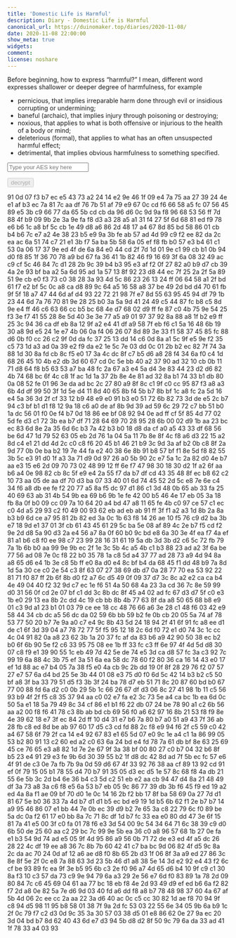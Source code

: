 ```yaml
---
title: 'Domestic Life is Harmful'
description: Diary - Domestic Life is Harmful
canonical_url: https://duinomaker.top/diaries/2020-11-08/
date: 2020-11-08 22:00:00
show_meta: true
widgets:
comment:
license: noshare
---
```


Before beginning, how to express “harmful?” I mean, different word expresses shallower or deeper degree of harmfulness, for example
- pernicious, that implies irreparable harm done through evil or insidious corrupting or undermining;
- baneful (archaic), that implies injury through poisoning or destroying;
- noxious, that applies to what is both offensive or injurious to the health of a body or mind;
- deleterious (formal), that applies to what has an often unsuspected harmful effect;
- detrimental, that implies obvious harmfulness to something specified.

<script async src="https://server.duinomaker.top/blog/assets/crypto-js.min.js" defer></script>
<script src="https://server.duinomaker.top/blog/assets/decrypt.js" defer></script>
<div class="field has-addons">
<p class="control has-icons-left">
    <input id="password" class="input" type="password" maxlength="16" placeholder="Type your AES key here" digest="20719c3c2a25330931acdc2f908bad81e7e9162006248ae7bd05c355813a8b06">
    <span class="icon is-small is-left">
        <i id="input-bar-icon" class="fas fa-lock"></i>
    </span>
</p>
<p class="control">
    <button id="decrypt" class="button" onclick="decryptAll()" disabled>decrypt</button>
</p>
</div>

<span class="encrypted" iv="cRm1iUE3cxbfM6Xi">91 0d 07 f3 b7 ec e5 43 73 a2 24 14 e2 9e 46 1f 09 e4 7a 75 aa 27 39 24 4e e1 af b3 ec 7a 81 7c aa df 76 7b 51 af 79 e9 67 0c cd f6 66 58 a5 fc 07 56 45 89 e5 3b c9 66 77 da 65 5b cd cb da 96 d6 0c 9d 9a f8 96 68 53 56 ff 7d 88 4f b9 09 9b 2e 3a 9e fa f8 d3 a3 28 a5 a1 31 f4 27 5f 6d 68 81 ed f9 78 e6 b6 1c a8 bf 5c cb 1e 49 d8 a6 86 2d 48 17 a4 67 8d 85 bd 58 86 01 cb b4 b6 7c e7 a2 4e 38 23 b5 e9 9a 3b fe ab 57 ad 4d 99 c9 f2 ee 82 da 2c ea ac 6a 51 74 c7 21 e1 3b f7 5a ba 5b 58 6a 05 ef f8 fb b0 57 e3 b4 61 c1 53 0a 06 17 37 9e ed 4f de 6a 84 e0 44 cd 2f 7d 1d 01 9e c1 99 cb b1 0b 94 d0 f8 85 1f 36 70 78 a9 bd 67 fa 36 41 1b 82 46 f9 16 69 3f 6a 08 32 49 ac c9 cf 5c 46 84 7c d1 28 2b 9c 39 b4 b3 95 e3 af f2 0f 27 82 a0 b9 d7 cb 39 4a 2e 93 bf ba a2 5a 6d 95 ad 1a 57 13 8f 92 23 d8 44 ec 7f 25 2a 2f 5a 89 51 9e cb e0 f3 73 c0 38 28 3a 93 4d 5c 86 23 26 13 24 ff 06 64 58 a1 2f bd 61 f7 e2 bf 5c 0c a8 ca d8 89 9c 64 a5 16 58 a8 37 be 49 2d bd d4 70 61 fb 9f 5f 18 a7 47 44 6d af d4 93 22 72 21 98 7f e7 8d 55 63 95 45 94 df 79 1b 23 44 6d 7a 76 70 81 9e 28 25 b0 3a 5a 9d 41 24 49 c5 44 87 fc b8 c5 8d 9e e4 ff 46 c6 63 66 cc b5 bc 68 4e d7 68 02 d9 ff fe 87 c0 4b 75 9e 54 25 f3 3e f7 41 55 28 8e 5d 40 3e 3e 77 a5 a9 01 97 37 92 8a 88 a8 1f b2 e9 ff 25 3c 94 36 ca df eb 8a 12 9f a2 e4 41 df a9 58 7f eb f6 c1 5a 16 48 6b 19 30 a8 9d e5 24 1e e7 4b 06 0a f4 06 26 07 8d 89 3e 33 f1 58 37 45 85 fc 88 d6 0b f0 cc 26 c2 9f 0d da fc 37 25 13 dd 14 c6 0d 8a a1 5c 9f e5 9e f2 35 c5 73 1d a3 ad 0a 39 e2 f9 da e2 1e 5c 7e 03 dd 0c 01 2b b2 ec 82 7f 74 3a 88 1d 30 8a fd cb 8c f5 e0 17 3a 4c dc 8f c7 b5 d6 a8 28 f4 34 6a f0 c4 1d 68 26 45 10 4b e2 db 3d 60 67 cd 0c 5e bb 40 a2 37 90 ad 32 10 cb 0b 11 71 d8 64 f8 b5 63 53 a7 ba 48 fc 2a 67 a3 e4 5a d4 3e 83 44 23 d2 d6 82 4b 74 68 bc 6f 4c c8 1f ac 1d 1a 37 2b 8e 4e 81 ad 32 8a b1 74 33 b1 db 80 0a 08 52 fe 01 96 3e da ad bc 2c 27 80 a9 8f 8c c1 9f c0 cc 95 87 f3 a8 a3 6b 4d df 99 50 3f 1d 5e d4 11 8d 40 65 8b f4 5b b7 8b bf 1c a8 fc 2a 5d 16 e4 5a 36 3d 2f cf 33 12 b9 48 e9 e0 91 b3 e0 51 72 6b 82 73 3d de e5 2c b7 94 c3 bf b1 d1 f8 12 9a 18 c6 a0 de af 8b 9d 39 ad 59 6c 29 72 c7 bb 51 b0 1a dc 56 01 f0 0e f4 b7 0d 18 86 ee bf 08 92 94 0e ad ff cf 5f 85 4d 77 02 5d fe d3 c1 72 3b ea b7 df 71 28 64 69 70 28 95 28 6b 00 02 d9 1b aa 23 bc ec 83 6d 8e 2a 35 6d 6c b3 7a 42 b3 b0 18 d8 da cf a0 a5 43 33 df 68 56 be 6d 47 1d 79 52 63 05 eb 2d 76 1a 04 5a 11 7b 8e 8f 4c f8 a6 d3 22 15 a2 8d c4 e1 21 dd 4d 2c c0 c8 f6 20 45 b1 46 21 b9 3c 9d 3a af b2 0b c8 8f 2a 9d 77 0b 0e ba b2 19 7e 44 fa e2 40 38 6e 8b 91 b8 57 bf f1 8e 5d f8 82 55 3b 5c e3 91 d0 1f a3 3a 71 d9 0d 97 26 a0 5b 90 2c e7 5a 1c 2a 82 d0 4e b7 aa e3 15 e6 2d 09 70 73 02 48 99 12 ff 6e f7 47 98 30 18 30 d2 1f a2 6f aa b6 a4 0e 98 82 cb 8c 5f e9 e4 2a 55 f7 da b7 df cd 43 35 48 8f ec b8 62 c2 10 73 aa 05 de aa df 70 d3 ba 07 33 40 01 6d 74 45 52 2d 5c e8 7e 6e c4 34 f6 a8 db ee fe f2 20 77 a5 8a f5 dc 97 d1 86 c1 3d 48 0b 65 ab 33 fa 25 40 69 63 ab 31 4b 54 9b ea 69 b6 9b 1e fe 42 00 b5 46 4e 17 eb 05 3a 18 fb 8a 0f b0 09 cc 09 7a 10 64 20 a4 bd 47 a8 11 65 fe 4b c0 97 ce 57 c1 ec c0 4d a5 29 93 c2 f0 49 00 93 62 eb ad eb ab 91 ff 3f f1 a2 a3 1d 8b 2a 8a b3 b9 6d ce a7 95 81 2b 82 ed 3a 0c 1b 63 f8 14 26 ae 10 f5 76 c9 d2 ba 3b e7 18 9d e1 37 01 3f cb 61 43 45 61 29 5c ba 5e 08 af 89 4c 2e b7 f5 cd f2 9e 2d d8 5a 90 d3 2a e4 56 a7 8a 0f 60 b0 9c bd e8 6a 30 3e 4f ea f7 4a ef 81 a1 b6 c8 f0 ee 98 c7 23 99 28 16 31 61 19 5a db 3d 3b d2 c6 5c 72 fb 79 7a 1b 6b b0 aa 99 9e 9b ec 2f 1e 3c 5b 4c a5 4b c1 b3 88 23 ad a2 3f 6a be 77 56 ad 08 7e 0c f8 22 b0 35 78 1a c8 5d a4 37 77 ad 28 73 a9 4d 94 8a a8 65 d6 e4 1b 3e c8 5b ff e0 8a d0 e4 8c bf b4 da 68 45 f1 dd 48 b9 7a 8d 1d 5a 30 ce c0 2e 54 c3 8f 63 07 27 38 69 db d7 0a 28 77 70 ea 53 92 22 81 71 f0 87 ff 2b 6f 8b d0 f2 a7 6c d5 49 0f 09 37 d7 3c 8c a2 e2 ca ca b4 4e 49 04 40 f2 32 9d c7 ec 1e f6 51 4a 50 68 4a 23 3a cd 36 7c 8e 59 99 d0 31 56 0f cd 2e 07 bf c1 dd 3c 8b dc 8f 45 a4 02 ad fc 67 d3 d7 5f c0 e3 1b e0 29 13 ea 8b 2c dd 4c 19 cb bb 8b 4b 77 63 8f da a8 50 65 68 b8 e9 01 c3 9d a1 23 b1 01 03 79 ce ee 18 cc 48 76 66 a6 3e 28 c1 48 f6 03 42 e9 58 44 34 cb dc a5 56 dc da 02 59 6b bb 59 b2 fe 0b cb 20 05 5a 74 af 78 53 77 50 20 b7 7e 9a a0 c7 e4 9c 8b 43 5d 24 18 94 2f 41 6f 91 fc a8 ee d1 de c1 6f 3d 39 04 a7 78 72 77 5f f5 95 12 18 2c 6d f0 72 e1 d0 74 3c 1c cc 4c 04 91 82 0a a8 23 62 3b 1a 20 37 fc af da 83 b6 a9 42 90 50 38 ec b2 b0 6f 6b 90 5e f2 c6 33 95 75 08 ee 1b ff 33 fc c3 ff 6e 97 4f 4d 5d d8 30 07 c8 f9 e1 39 90 55 1c eb 49 7d 42 5e de 74 e5 3d ca d8 57 fc 3a c3 92 7c 99 19 6a 88 4c 3b 75 ef 3a 51 6a ea 58 dc 78 60 f2 80 36 ca 16 14 43 e0 17 ef 1d 88 ac e7 b4 05 7a 38 f5 e0 4a cb 9c 2b dd 19 0f 8f 28 29 76 f2 07 57 27 e7 57 6a d4 bd 25 5e 3b 44 01 08 e3 75 d0 f0 6d 5c 42 14 b3 b2 c5 50 bf a8 3f ba 33 79 51 d5 f3 3b 3f 24 ba 78 d7 eb 51 71 8c 20 87 60 bd b0 67 77 00 88 fd 6a d2 c0 0b 29 5b 1c 66 26 67 df d3 06 8c 27 41 98 1b 11 c5 56 93 b9 4f 2f f5 c8 35 37 94 aa c0 02 e7 fa e2 3c 73 5e a4 ca bc 1b ea 6d 0c 50 5a e1 18 5a 79 49 8c 34 cf 86 e1 b1 f6 22 db 07 24 be 78 90 a1 c2 6b 56 aa a2 00 f8 f6 41 78 c3 8b ab bd cb 69 56 f0 a6 62 97 16 8b 21 53 f8 f9 8e 4e 39 62 18 e7 3f ec 84 2d ff 10 d4 31 e7 b6 7a 80 b7 a0 51 a9 43 7f 36 ab 28 fb c8 ed 8d be ab 97 60 17 d5 c3 cd fd 88 2c f8 e9 94 f6 2f c5 59 c0 42 a4 67 58 6f 79 2f ca 14 e4 92 67 83 e1 65 5d 07 e0 9c 1e a4 c1 1a 86 99 05 53 b2 80 91 13 c2 60 ed a2 c0 63 6a 24 bd e4 fd 78 7a 61 db bf 8e 63 25 69 45 ce 76 65 e3 a8 82 1d 7e 2e 67 9f 3a 38 bf 00 80 27 c0 b7 04 32 b6 8f b5 23 e4 91 29 e3 fe 9b 6d 30 39 55 b2 1f d8 dc 42 8d ad 7f 5b ec fc 57 e6 4f 91 de c3 0e 7a fb 7b 9a 0d 59 d6 67 4f 33 92 76 38 aa cf 89 13 92 cd 91 ef 0f 79 15 05 b1 78 55 d4 70 b7 91 35 05 d3 ec d5 1e 57 8c 68 f8 4a db 21 55 6e 5b 3c 2d b4 6e 36 b4 c3 5d c2 51 eb e2 aa cb 94 47 d4 8a 21 48 49 df 3a 73 a8 3a c6 f8 e5 6a 53 b7 eb 05 9c 86 77 39 db 3b f6 45 f9 ed 19 a2 ed 4a 8a f1 ae 09 bf 70 d0 1e 0c 14 16 2b f2 bb 17 8f ba 58 69 0a 27 7d d1 81 67 5e b0 36 33 7a 4d b7 d1 d1 b5 ec bd e9 19 1d b5 6b 62 f1 2e b7 b7 14 a9 95 46 86 07 e1 bb 44 7e 0b ec 39 d9 b2 7e 65 3a c8 22 79 6c f0 89 be 5a dc 0a f2 61 17 e0 bb 8a 7c 71 8c df 1d b7 fc 33 ea e0 80 dd 47 3e 6f 15 81 7a 41 e5 00 3f c0 fa 01 78 f6 e3 3d 54 00 9c 54 34 64 71 6c 38 39 c9 d0 6b 50 de 25 60 aa c2 29 bc 7c 99 9e 5b ea 36 c0 a8 96 57 68 1b 27 0e fa e1 b3 54 9d 74 ad e5 05 9f 4d 95 86 a9 56 0b 71 72 de e3 ed 4f a5 dc 26 28 22 4c df 19 ee a8 36 7c 8b 7b 60 42 41 c7 ba bc 9d 06 82 4f d5 9c 8a 2c da ac 70 24 0d af 12 a6 ae d8 f0 8b 65 2b d3 1f 06 8f 3a a9 ed 27 86 3c 8e 8f 5e 2f 0c e8 7a 88 63 3d 23 5b 46 d1 a8 38 5e 14 3d e2 92 e4 43 f2 6c cf be 93 89 fc ea 9f 3e b5 95 6b c3 2e f0 96 a7 4d 65 d6 b4 10 9f c9 c1 30 8a f3 10 c3 57 da 73 c9 9e 94 79 6a a3 29 2e 56 e7 6d f0 83 89 1a 78 2d 09 80 84 7c c6 45 69 04 61 aa 77 bc 18 eb f8 4e 2d 93 49 d9 ef ed b6 6a f2 82 f7 2d a8 0e 82 5a 7e d6 9d 03 40 fd a6 dd f8 a8 b7 78 48 98 37 60 4a 67 af 5b 4d 06 2c ee cc 2a aa 22 3a d6 40 ac 0c c5 cc 30 82 1d ae f8 70 94 9f c8 94 d5 98 11 95 b8 58 01 38 7f 9a 2d fc 53 03 22 55 6e 34 05 9b 6a b9 1c 2f 0c 79 f7 c2 d3 0d 9c 35 3a 30 57 03 38 d5 01 e8 86 62 0e 27 9a ec 20 3d 04 bd b7 8d 62 40 43 6d e7 d3 94 5b d8 d2 8f 50 9c 79 6a da 33 ad 41 1f 78 33 a4 03 93</span>